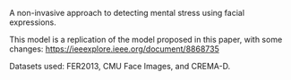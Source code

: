 A non-invasive approach to detecting mental stress using facial expressions. 

This model is a replication of the model proposed in this paper, with some changes: https://ieeexplore.ieee.org/document/8868735

Datasets used: FER2013, CMU Face Images, and CREMA-D.
